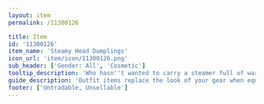 ```yaml
---
layout: item
permalink: /11300126

title: Item
id: '11300126'
item_name: 'Steamy Head Dumplings'
icon_url: 'item/icon/11300126.png'
sub_header: ['Gender: All', 'Cosmetic']
tooltip_description: 'Who hasn''t wanted to carry a steamer full of warm dumplings on their head?'
guide_description: 'Outfit items replace the look of your gear when equipped.'
footer: ['Untradable, Unsellable']
---
```

